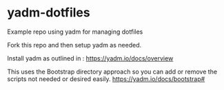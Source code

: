 # yadm-dotfiles
Example repo using yadm for managing dotfiles

Fork this repo and then setup yadm as needed.

Install yadm as outlined in : https://yadm.io/docs/overview

This uses the Bootstrap directory approach so you can add or remove the scripts not needed or desired easily.
https://yadm.io/docs/bootstrap#

